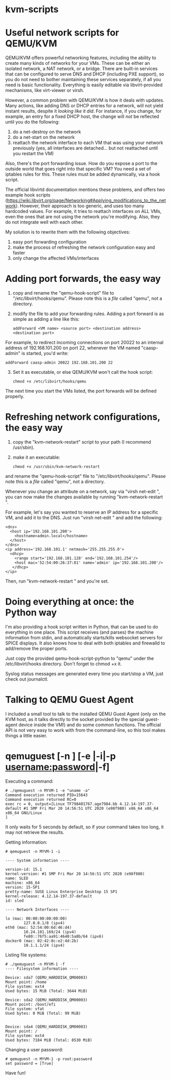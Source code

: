 # kvm-scripts
Useful network scripts for QEMU/KVM
===================================

QEMU/KVM offers powerful networking features, including the ability to create many kinds of networks for your VMs. These can be either an isolated network, a NAT network, or a bridge. There are built-in services that can be configured to serve DNS and DHCP (including PXE support), so you do not need to bother maintaining these services separately, if all you need is basic functionality. Everything is easily editable via libvirt-provided mechanisms, like virt-viewer or virsh.

However, a common problem with QEMU/KVM is how it deals with updates. Many actions, like adding DNS or DHCP entries for a network, will not yield instant results, despite it *looking like it did*. For instance, if you change, for example, an entry for a fixed DHCP host, the change will *not* be reflected until you do the following:
1) do a net-destroy on the network
2) do a net-start on the network
3) reattach the network interface to each VM that was using your network previously (yes, all interfaces are detached... but not reattached until you restart the VM)

Also, there's the port forwarding issue. How do you expose a port to the outside world that goes right into that specific VM? You need a set of iptables rules for this. These rules must be added dynamically, via a hook script. 

The official libvirtd documentation mentions these problems, and offers two example hook scripts (https://wiki.libvirt.org/page/Networking#Applying_modifications_to_the_network). However, their approach is too generic, and uses too many hardcoded values. For example, it tries to reattach interfaces on ALL VMs, even the ones that are not using the network you're modifying. Also, they do not integrate well with each other.

My solution is to rewrite them with the following objectives:

1) easy port forwarding configuration
2) make the process of refreshing the network configuration easy and faster
3) only change the affected VMs/interfaces

Adding port forwards, the easy way
===================================

1. copy and rename the "qemu-hook-script" file to "/etc/libvirt/hooks/qemu". Please note this is a *file* called "qemu", not a directory.

2. modify the file to add your forwarding rules. Adding a port forward is as simple as adding a line like this:

       addForward <VM name> <source port> <destination address> <destination port>

For example, to redirect incoming connections on port 20022 to an internal address of 192.168.101.200 on port 22, whenever the VM named "caasp-admin" is started, you'd write:

    addForward caasp-admin 20022 192.168.101.200 22

3. Set it as executable, or else QEMU/KVM won't call the hook script:

       chmod +x /etc/libvirt/hooks/qemu

The next time you start the VMs listed, the port forwards will be defined properly.

Refreshing network configurations, the easy way
================================================
1. copy the "kvm-network-restart" script to your path (I recommend /usr/sbin).

2. make it an executable:

       chmod +x /usr/sbin/kvm-network-restart
      
and rename the "qemu-hook-script" file to "/etc/libvirt/hooks/qemu". Please note this is a *file* called "qemu", not a directory.

Whenever you change an attribute on a network, say via "virsh net-edit <network>", you can now make the changes available by running "kvm-network-restart <network>".
  
For example, let's say you wanted to reserve an IP address for a specific VM, and add it to the DNS. Just run "virsh net-edit <network name>" and add the following:

    <dns>
      <host ip='192.168.101.200'>
        <hostname>admin.local</hostname>
      </host>
    </dns>
    <ip address='192.168.101.1' netmask='255.255.255.0'>
      <dhcp>
        <range start='192.168.101.128' end='192.168.101.254'/>
        <host mac='52:54:00:26:37:81' name='admin' ip='192.168.101.200'/>
       </dhcp>
    </ip>
  
Then, run "kvm-network-restart <network name>" and you're set.


Doing everything at once: the Python way
========================================

I'm also providing a hook script written in Python, that can be used to do everything in one place. This script receives (and parses) the machine information from stdin, and automatically starts/kills websocket servers for SPICE displays. It also knows how to deal with both iptables and firewalld to add/remove the proper ports.

Just copy the provided qemu-hook-script-python to "qemu" under the /etc/libvirt/hooks directory. Don't forget to chmod +x it. 

Syslog status messages are generated every time you start/stop a VM, just check out journalctl.


Talking to QEMU Guest Agent
===========================

I included a small tool to talk to the installed QEMU Guest Agent (only on the KVM host, as it talks directly to the socket provided by the special guest-agent device inside the VM!) and do some common functions.
The official API is not very easy to work with from the command-line, so this tool makes things a little easier.

# qemuguest [-n <VM name>] [-e <command to execute>|-i|-p <username:password>|-f]

Executing a command:

```
# ./qemuguest -n MYVM-1 -e "uname -a"
Command execution returned PID=15643
Command execution returned RC=0
exec rc = 0, output=[Linux TF798401767.age7984.bb 4.12.14-197.37-default #1 SMP Fri Mar 20 14:56:51 UTC 2020 (e98f980) x86_64 x86_64 x86_64 GNU/Linux
]
```

It only waits for 5 seconds by default, so if your command takes too long, it may not retrieve the results.


Getting information:

```
# qemuguest -n MYVM-1 -i

---- System information ----

version-id: 15.1
kernel-version: #1 SMP Fri Mar 20 14:56:51 UTC 2020 (e98f980)
name: SLED
machine: x86_64
version: 15-SP1
pretty-name: SUSE Linux Enterprise Desktop 15 SP1
kernel-release: 4.12.14-197.37-default
id: sled

---- Network Interfaces ----

lo (mac: 00:00:00:00:00:00)
        127.0.0.1/8 (ipv4)
eth0 (mac: 52:54:00:6d:46:d4)
        10.24.101.169/24 (ipv4)
        fe80::76f5:aa91:4640:5a8b/64 (ipv6)
docker0 (mac: 02:42:8c:e2:4d:2b)
        10.1.1.1/24 (ipv4)

```


Listing file systems:

```
# ./qemuguest -n MYVM-1 -f
---- Filesystem information ----

Device: sda7 (QEMU_HARDDISK_QM00003)
Mount point: /home
File system: ext4
Used bytes: 15 MiB (Total: 3644 MiB)

Device: sda2 (QEMU_HARDDISK_QM00003)
Mount point: /boot/efi
File system: vfat
Used bytes: 0 MiB (Total: 99 MiB)


Device: sda4 (QEMU_HARDDISK_QM00003)
Mount point: /
File system: ext4
Used bytes: 7184 MiB (Total: 8530 MiB)
```

Changing a user password:

```
# qemuguest -n MYVM-1 -p root:password
set password = [True]
```


Have fun!
